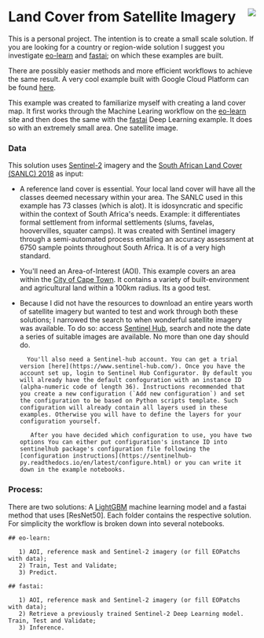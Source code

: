  Land Cover from Satellite Imagery   <img align="right" src="../figs/Prediction_comparison.png">
============================

This is a personal project.
The intention is to create a small scale solution. 
If you are looking for a country or region-wide solution I suggest you investigate [eo-learn](https://github.com/sentinel-hub/eo-learn/tree/master/examples/land-cover-map) and [fastai](https://github.com/sentinel-hub/eo-learn/tree/master/examples/land-cover-fastai); on which these examples are built.

There are possibly easier methods and more efficient workflows to achieve the same result. A very cool example built with Google Cloud Platform can be found [here](http://jpbouchet.com/work/landcover-on-demand/).

This example was created to familiarize myself with creating a land cover map. It first works through the Machine Learing workflow on the [eo-learn](https://eo-learn.readthedocs.io/en/latest/examples.htmlIt) site and then does the same with the [fastai](https://github.com/sentinel-hub/eo-learn/tree/master/examples/land-cover-fastai) Deep Learning example. It does so with an extremely small area. One satellite image. 


### Data

This solution uses [Sentinel-2](https://www.sentinel-hub.com/) imagery and the [South African Land Cover (SANLC) 2018](https://www.environment.gov.za/projectsprogrammes/egis_landcover_datasets) as input:
 
   - A reference land cover is essential. Your local land cover will have all the classes deemed necessary within your area. The SANLC used in this example has 73 classes (which is alot). It is idosyncratic and specific within the context of South Africa's needs. Example: it differentiates formal settlement from informal settlements (slums, favelas, hoovervilles, squater camps). It was created with Sentinel imagery through a semi-automated process entailing an accuracy assessment at 6750 sample points throughout South Africa. It is of a very high standard.
   
   - You'll need an Area-of-Interest (AOI). This example covers an area within the [City of Cape Town](https://www.capetown.gov.za/). It contains a variety of built-environment and agricultural land within a 100km radius. Its a good test.
    
   - Because I did not have the resources to download an entire years worth of satellite imagery but wanted to test and work through both these solutions; I narrowed the search to when wonderful satellite imagery was available. To do so: access [Sentinel Hub](https://www.sentinel-hub.com/), search and note the date a series of suitable images are available. No more than one day should do. 
           
           You'll also need a Sentinel-hub account. You can get a trial version [here](https://www.sentinel-hub.com/). Once you have the account set up, login to Sentinel Hub Configurator. By default you will already have the default confoguration with an instance ID (alpha-numeric code of length 36). Instructions recommended that you create a new configuration (`Add new configuration`) and set the configuration to be based on Python scripts template. Such configuration will already contain all layers used in these examples. Otherwise you will have to define the layers for your configuration yourself.

            After you have decided which configuration to use, you have two options You can either put configuration's instance ID into sentinelhub package's configuration file following the [configuration instructions](https://sentinelhub-py.readthedocs.io/en/latest/configure.html) or you can write it down in the example notebooks.
     

### Process:

There are two solutions: A [LightGBM](https://lightgbm.readthedocs.io/en/latest/) machine learning model and a fastai method that uses [ResNet50]. Each folder contains the respective solution. For simplicity the workflow is broken down into several notebooks. 

    ## eo-learn:

       1) AOI, reference mask and Sentinel-2 imagery (or fill EOPatchs with data);
       2) Train, Test and Validate;
       3) Predict.

    ## fastai:

       1) AOI, reference mask and Sentinel-2 imagery (or fill EOPatchs with data);
       2) Retrieve a previously trained Sentinel-2 Deep Learning model. Train, Test and Validate;
       3) Inference.
